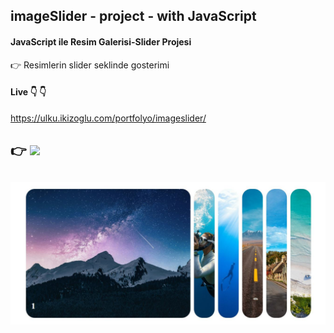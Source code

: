## imageSlider - project - with JavaScript  
 #### JavaScript ile Resim Galerisi-Slider Projesi  
 :point_right: Resimlerin slider seklinde gosterimi 
 
 #### Live :point_down: :point_down: 
https://ulku.ikizoglu.com/portfolyo/imageslider/


 :point_right: ![](https://github.com/ulkuhos/imageSlider-project-JavaScript-/blob/main/img/imageslider.gif)
---
![](https://github.com/ulkuhos/imageSlider-project-JavaScript-/blob/main/img/imageSliderProjectImg.JPG)
---
